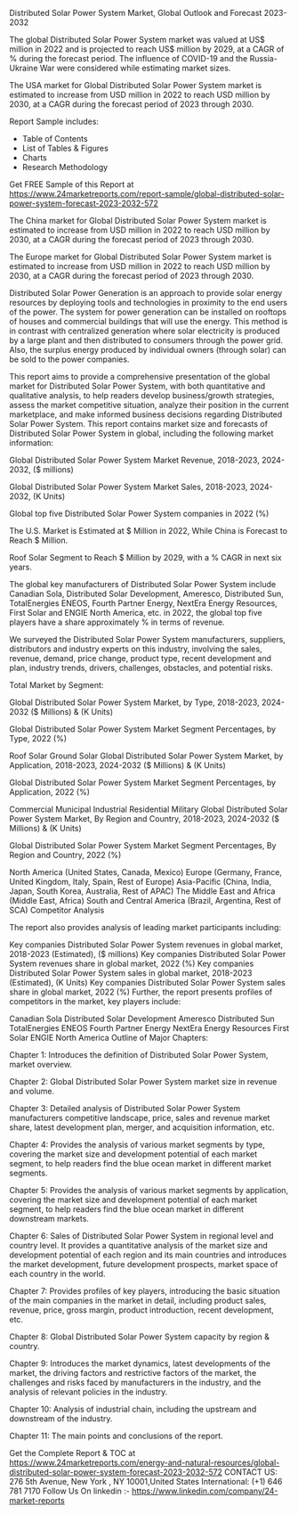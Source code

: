Distributed Solar Power System Market, Global Outlook and Forecast 2023-2032

The global Distributed Solar Power System market was valued at US$ million in 2022 and is projected to reach US$ million by 2029, at a CAGR of % during the forecast period. The influence of COVID-19 and the Russia-Ukraine War were considered while estimating market sizes.

The USA market for Global Distributed Solar Power System market is estimated to increase from USD million in 2022 to reach USD million by 2030, at a CAGR during the forecast period of 2023 through 2030.

Report Sample includes:
- Table of Contents
- List of Tables & Figures
- Charts
- Research Methodology

Get FREE Sample of this Report at https://www.24marketreports.com/report-sample/global-distributed-solar-power-system-forecast-2023-2032-572

The China market for Global Distributed Solar Power System market is estimated to increase from USD million in 2022 to reach USD million by 2030, at a CAGR during the forecast period of 2023 through 2030.

The Europe market for Global Distributed Solar Power System market is estimated to increase from USD million in 2022 to reach USD million by 2030, at a CAGR during the forecast period of 2023 through 2030.

Distributed Solar Power Generation is an approach to provide solar energy resources by deploying tools and technologies in proximity to the end users of the power. The system for power generation can be installed on rooftops of houses and commercial buildings that will use the energy. This method is in contrast with centralized generation where solar electricity is produced by a large plant and then distributed to consumers through the power grid. Also, the surplus energy produced by individual owners (through solar) can be sold to the power companies.

This report aims to provide a comprehensive presentation of the global market for Distributed Solar Power System, with both quantitative and qualitative analysis, to help readers develop business/growth strategies, assess the market competitive situation, analyze their position in the current marketplace, and make informed business decisions regarding Distributed Solar Power System. This report contains market size and forecasts of Distributed Solar Power System in global, including the following market information:

Global Distributed Solar Power System Market Revenue, 2018-2023, 2024-2032, ($ millions)

Global Distributed Solar Power System Market Sales, 2018-2023, 2024-2032, (K Units)

Global top five Distributed Solar Power System companies in 2022 (%)

The U.S. Market is Estimated at $ Million in 2022, While China is Forecast to Reach $ Million.

Roof Solar Segment to Reach $ Million by 2029, with a % CAGR in next six years.

The global key manufacturers of Distributed Solar Power System include Canadian Sola, Distributed Solar Development, Ameresco, Distributed Sun, TotalEnergies ENEOS, Fourth Partner Energy, NextEra Energy Resources, First Solar and ENGIE North America, etc. in 2022, the global top five players have a share approximately % in terms of revenue.

We surveyed the Distributed Solar Power System manufacturers, suppliers, distributors and industry experts on this industry, involving the sales, revenue, demand, price change, product type, recent development and plan, industry trends, drivers, challenges, obstacles, and potential risks.

Total Market by Segment:

Global Distributed Solar Power System Market, by Type, 2018-2023, 2024-2032 ($ Millions) & (K Units)

Global Distributed Solar Power System Market Segment Percentages, by Type, 2022 (%)

Roof Solar
Ground Solar
Global Distributed Solar Power System Market, by Application, 2018-2023, 2024-2032 ($ Millions) & (K Units)

Global Distributed Solar Power System Market Segment Percentages, by Application, 2022 (%)

Commercial
Municipal
Industrial
Residential
Military
Global Distributed Solar Power System Market, By Region and Country, 2018-2023, 2024-2032 ($ Millions) & (K Units)

Global Distributed Solar Power System Market Segment Percentages, By Region and Country, 2022 (%)

North America (United States, Canada, Mexico)
Europe (Germany, France, United Kingdom, Italy, Spain, Rest of Europe)
Asia-Pacific (China, India, Japan, South Korea, Australia, Rest of APAC)
The Middle East and Africa (Middle East, Africa)
South and Central America (Brazil, Argentina, Rest of SCA)
Competitor Analysis

The report also provides analysis of leading market participants including:

Key companies Distributed Solar Power System revenues in global market, 2018-2023 (Estimated), ($ millions)
Key companies Distributed Solar Power System revenues share in global market, 2022 (%)
Key companies Distributed Solar Power System sales in global market, 2018-2023 (Estimated), (K Units)
Key companies Distributed Solar Power System sales share in global market, 2022 (%)
Further, the report presents profiles of competitors in the market, key players include:

Canadian Sola
Distributed Solar Development
Ameresco
Distributed Sun
TotalEnergies ENEOS
Fourth Partner Energy
NextEra Energy Resources
First Solar
ENGIE North America
Outline of Major Chapters:

Chapter 1: Introduces the definition of Distributed Solar Power System, market overview.

Chapter 2: Global Distributed Solar Power System market size in revenue and volume.

Chapter 3: Detailed analysis of Distributed Solar Power System manufacturers competitive landscape, price, sales and revenue market share, latest development plan, merger, and acquisition information, etc.

Chapter 4: Provides the analysis of various market segments by type, covering the market size and development potential of each market segment, to help readers find the blue ocean market in different market segments.

Chapter 5: Provides the analysis of various market segments by application, covering the market size and development potential of each market segment, to help readers find the blue ocean market in different downstream markets.

Chapter 6: Sales of Distributed Solar Power System in regional level and country level. It provides a quantitative analysis of the market size and development potential of each region and its main countries and introduces the market development, future development prospects, market space of each country in the world.

Chapter 7: Provides profiles of key players, introducing the basic situation of the main companies in the market in detail, including product sales, revenue, price, gross margin, product introduction, recent development, etc.

Chapter 8: Global Distributed Solar Power System capacity by region & country.

Chapter 9: Introduces the market dynamics, latest developments of the market, the driving factors and restrictive factors of the market, the challenges and risks faced by manufacturers in the industry, and the analysis of relevant policies in the industry.

Chapter 10: Analysis of industrial chain, including the upstream and downstream of the industry.

Chapter 11: The main points and conclusions of the report.

Get the Complete Report & TOC at https://www.24marketreports.com/energy-and-natural-resources/global-distributed-solar-power-system-forecast-2023-2032-572
CONTACT US:
276 5th Avenue, New York , NY 10001,United States
International: (+1) 646 781 7170
Follow Us On linkedin :- https://www.linkedin.com/company/24-market-reports
